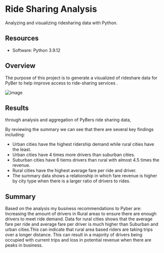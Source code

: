 # Ride Sharing Analysis
Analyzing and visualizing ridesharing data with Python.
## Resources 
- Software: Python 3.9.12

## Overview 
The purpose of this project is to generate a visualized of rideshare data for PyBer to help improve access to ride-sharing services .


![image](https://user-images.githubusercontent.com/104603177/172064570-d7141523-038b-41e9-ab2b-cfa16ccd0bf8.png)

## Results 
through analysis and aggregation of PyBers ride sharing data, 

By reviewing the summary we can see that there are several key findings including: 
- Urban cities have the highest ridership demand while rural cities have the least.
- Urban cities have 4 times more drivers than suburban cities.
- Suburban cities have 6 tiems  drivers than rural with almost 4.5 times the revenue.
- Rural cities have the highest average fare per ride and driver. 
- The summary data shows a relationship in which fare revenue is higher by city type when there is a larger ratio of drivers to rides. 

## Summary

Based on the analysis my business recommendations to Pyber are: 
Increasing the amount of drivers in Rural areas to ensure there are enough drivers to meet ride demand. 
Data for rural cities shows that the average fare per ride and average fare per driver is much higher than Suburban and urban cities.This can indicate that rural area based riders are taking trips over a longer distance. This can result in a majority of drivers being occupied with current trips and loss in potential revenue when there are peaks in business. 




